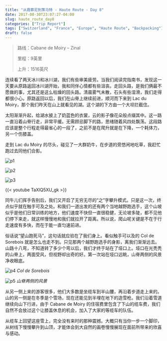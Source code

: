 ```yaml
---
title: "从霞慕尼到策马特 - Haute Route - Day 8"
date: 2017-08-30T23:07:27-04:00
slug: haute_route_day8
categories: ["Trip Report"]
tags: ["Switzerland", "France", "Europe", "Haute Route", "Backpacking"]
draft: false
---
```


>路线：Cabane de Moiry – Zinal
>
>里程：9英里
>
>上升：1516英尺
>

连续看了两天冰川和冰川湖，我们有些审美疲劳。当我们阅读完指南书，发现这一天要从原路返回冰川湖开始，我和同伴心情都有些沮丧。走回头路，是我们俩最不愿做的事，尤其还是这么枯燥的回头路。清晨雾气未散，石头有些湿滑，我们走得都很小心。原路返回以后，我们在山脊上继续前进，顺河而下来到 Lac du Moiry，那个我们昨天在山上就看见的湖。这个湖的下方由一个大坝拦截住。

太阳渐渐升起，给湖水披上了奶蓝色的衣裳，云的影子像花朵般点缀其中。这一路一直沿着山脊行走，非常平缓。无需顾忌脚下的路，思绪随着风四处飘荡。这段路应该是整个行程走得最省心的一段了，之前不是在爬升就是在下降，一个耗体力，另一个伤膝盖。

走到 Lac du Moiry 的尽头，碰见了一大群奶牛，在步道的旁悠闲地吃草，我赶忙跑过去同他们合影。

![p1]

![p2]

![p3]

{{< youtube TaXlQ5XU_gk >}}
 
同牛儿们挥手告别后，我们又开启了无穷无尽的“之”字攀升模式。只是这一次，终点似乎就在触手可及之处。和我们一道出发的还有两个当地越野跑选手，这个山坡似乎是他们日常训练的地方，他们速度不快但一直很稳健，无论坡多陡，都不见他们停下来走，就这样慢慢地和我们就拉开了距离。所以说，爬山呢关键是不在于行走速度有多快，而在于能一直匀速前进。

俗话说“望山跑死马”，这句话就应验在了我们身上。看似触手可以及的 Col de Sorebois 就是怎么也走不到。只见那两个越野跑选手的身影，离我们渐渐远去。山路十八弯，不知道转了多少个弯以后，我们才终于站在了垭口上。垭口在光秃秃的山脊上，两面受风，但视野却出奇的好。第一次站在垭口远眺，山脊两侧的风景净收眼底。

![p4]
*Col de Sorebois*

![p5]
*山脊两侧的风景*

从另一侧上来的游客很多，他们大多数是坐缆车到半山腰，再沿着步道走上来的。山的另一侧是在冬季是个雪场，现在还能见到半埋在地下的造雪枪。我们沿着雪道继续向山下行进，由于 Cabane de Moiry 的住宿费里包含了下山的缆车费，我们自然不会放过这个让膝盖休息的机会，加入了大家的等缆车的队伍。

从缆车上回望这座雪上，完全没有来时的那种震撼。大概只有当你一步一个脚印，从树线下慢慢攀升到山顶，才能体会到大自然的画卷慢慢展现在面前所带来的欣喜与感动。


[p1]: https://lh3.googleusercontent.com/WMZEIbRMQGEZKGE5alILhLtAP1dPH2MLFckqEcbqq2Zx7X7cAHk7GQ_Kl2t1HfFj_0E0lmnzcf8aSyaqaScOfUSHMagnF1GsjbQRIWADjG8ZOyI7D29xoXw-gwfAoLDudFFUMWfThSM_6HtKVGG2v1KD8iUNjMv17dXyxQBKqfrmlXXmHgYiJsFgPJXKtyZohXHvob1S-yCeXFqLxfM1m9oRmOmgVw6Vi51SF7f1BLWjxKyrR75CkMrT2KUU9JrpW_kqvTg4ISKWY7Cu3am6Mzlmypu6aGsdTvaO4kP-XcaAzF02SNWk5_Ykvou4Ns7ls1Ft3V-WXP1fGrt3SglRMkjm6AGOissb8gXGv_xUe0Nx7tuB9LVYj6Ne_846mW3H05vaY5jWdRzq-mZFZMjP4zaMpijNH_D27XwJiyhhjmLNwMYlOFtzrQW-B0WHF3mzYgwYY6ge_oSjy49FR60xOa6EyrzZaOvMDRzIM14J3ebfJj6Y49qayJdy24GosjKXSfKeEkP2ioJby37NqxXj0wXDvYhrK0aVTW9x3yQBDyiJv8TFEUDgyUUL8vCYDTffYL-eA_jkWkM46lv-KlJ8bnS-QfLCYzpqpvFb3wo1gbYaTyBAnZlIudkO3IYPq4SMFjy11DYQqvk3l_nPOLcnRoTuCD7u1vE=w2400-no-tmp.jpg

[p2]: https://lh3.googleusercontent.com/QGXrZOBmaV9OB8Kp8wSXp8BXn2Wum__2OO1G_1k6Alh0npxrqmBReglQOPTnozOj7AfKvmwFVzxE_SZ6Rrzx9jhAb5OO185fk-3rl_nu2yShjUeIOx_yUUY0rtCVYF3C7-4ULd4LNoaQqYTc-O7UvcbxcsngzyCOW1FWhGONejCczjHhtXYDwQT6Dce1YCqVlsvYPzxWXVaYqdrGWqaVwbvginiF1WzZvvUNe_29PSP8LCtfdVTx1mHe_uHqp-96jAo15Uid0xeQbhKsKUzqy8--BZWJEmO9yqnjnuB6ICSV8oDVasxr4OUshWJUDBdUNpHrqjeqV_SA0Lpslzyziq3jQpMR1jLRKJTzDGfYB25Rcz9SNxTI_JzCTRPIxT7Wmrkj1finC890RwtHS0z6ipDYjXAFjFDphViCpBV8UNHWxe4AMcLRr_-X8oiu4QnwOWVsNARWSG1-LTUDPH9odK19ou0gu9idE5xLNSm9Uw-eRrib-KCUDcoM2uRz8c5AFBXGNdvkqBZbRm1BDOWUzTEj10Nk9hTYa8RxjW37th1v-MWJzPCKGFroGFJRU5Vxt9FJC-6L3E0eYHtfx7krcUsv3Nk4LA7EXoCBbTqXh5cSNrao7D4JqTGIpM5q7yaxnnOQy2NH8PGrDuQAG7QVHtf9vHUobfM=w2400-no-tmp.jpg

[p3]: https://lh3.googleusercontent.com/f9aXbb7aOoTbFatKMFwJ0byg5qj8h81LEml38kwJi7d8YLjRw8ZxItMtVdTaJOwpML85dbB06SUMTZh9Op48iGnsOm3ZtSy3Oi7QduTQShJvmYsQhRcl2ItDNm55m0zof_A8Nkb77YMHry-Wm9g1cU54gchtg81Qnzue_mCCrNgPGoch9m2zPCRLjjDMaqYo7YoKhDx6gK3R5K1L28HTk29G6ZW8mVimfDRH2RedL2-9Vhzh71ynzXErMEkTbszETksf5lYTP2iST1bd5UFIE6xeECFlowTkhDFyY71_lVwaVeM1nPYgnLL6B6HpDTP2RP3jKECIUK3AzOTEtt1Qx-uvg_8AgVjPsMy2wlQ8kJ8gqXE_Z180tJOxTES9WF9maeABrDZRkfq891a3oXGgE5HSuf8DKh7iDcZ7BQIZetc2z_bOTMxGnpXyGpqsSR9b3CgtAhFpV6j9ZvWeQjz87Ev0pftUurLC1acRDJZavgpplnzDGdjyOMm9VaI8SFCNA-UwfvPLcJntZeyNg233Ev02qEM_WBnftLcIq8XihNy7MkBWy-I2wjsQAvtRcC74OwzhTMHVjDm6gGBHEnrLqikwl4C74E3sNLo3VrPm7EsllfEqhCQaF5TV-WRatyp1bhjnznzb6uGLQV2JG-ZGOUTxlO_6csE=w2400-no-tmp.jpg

[p4]: https://lh3.googleusercontent.com/7VmF4KnPC6hmWi154CZ2fPjx--4BnMrU-XDuw3LMu-TWj4xDjR4-c2cts89eUY3AdIM8bz2desL3hINz4tCk8dxF8kryIdgbTGUBsDQyM0SnLFT5uAVnfJss5Jjru3AM3DDiGksRQFte55y540LES0FWzwlGDFteiMqbhj6UkOXKFqn1wdlvsrhl_oTc61kYMB8E9VF1DBa6oxv0RF0hr5zOniffSgu2wpZMtmg05XjDBqu5oujD2phdZced0U1iCq8mKgPyDfhTOSb9u4ox1NSjfdDpYqR_hwkzqjML8lpXXhlnpL9VbYxQs85aC8QXkfHOWxfR31dEXka9cqRvfH29GLfanC4AOpFcNf3RkLQVTEloZuOEC4YaqE1f2YapuBvXFqpBxqxFkUkKxMhsH0ialU8XGdewb0vZoMtV60yrJS_Om2J7Ob1YwzyvKNS8S8BPAYtDXZJJDBxJWHacyCZeJbK58CyISztsOVYCmskuFFgmfBk2SYN7Pq1DEstCI5NzIsBSRAtiIHD9bgnGP-6wEiogRf86gh5250Qugd1f8rIOoAAPDpZ9KA8Dr54dIWm2IjM7JXShzz_F3i59tsx4fXj7f1xxcStx72BMhaWz1YnzL9DAzPahjD6g78rDXsMh8HEcbva0ZjKNjfDYI6o7FEfzOQY=w2400-no-tmp.jpg

[p5]: https://lh3.googleusercontent.com/ZpoODQjYp_CYRZ8a_DSMsFFrFEypVwpYBb6B34QhJeS_2-K5g0SRxBcpgh5YRfxmYFPytRs4b8ic4CXcy4MKhHePJALwC-sZ-0xK54xkvjutM7xsqpRAJ-zKxyW89iwQ75YTaPFUDBo7WerfNGTCFDuI_kmldhi8y7omZ4pBACWhR4pQSMKnJfNXJE4pc81K2UnnK-H2Mf2VnrD5XNt0Qjt8eaa3TMHOCEdm6Xq7rYnZRqCQMCf0MMAQWg48Thg7DlSfuHEw5ruvpLNWa99NHyw69iVqSiUVGL8Rwd5v3DfJn3pxQOit1Namm3D3fo9_Pl6H1E-kkan43CxxVaYAsWXyGIbQfWUAwa1xjHxuMa0_1_KHiYgwgX7LzxsWrFNg4DJgXW-uYY82JQgqr87iXPgE-BibWCUPUD20DmZ6UToxG3k1qjW3fv2N9cxrjHFW8Z-ex1B8GQaySiJPDN-_7kAp5KBuIZk9ODzjRBon6Gr4hwFBjbxfcaipkVMVj1AQZEWm0h4r5DK4LoQPDUct01h4illKwYoS3-yqrpSmQkTpvFWMxH5KTUw42rkRh4WB2jA0S6GNuIPc2cnTLpPfeMeJYvDGeXnV7jaeDxlWF-v0kIX3vnQ5gGzmVnMOzBb3J82UWPGHCzqjvtr5dLSOLlygMukN8fs=w2400-no-tmp.jpg

